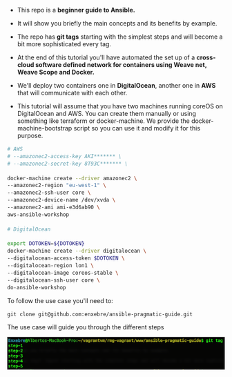 - This repo is a **beginner guide to Ansible.**

- It will show you briefly the main concepts and its benefits by example.

- The repo has **git tags** starting with the simplest steps and will become a bit more sophisticated every tag.

- At the end of this tutorial you'll have automated the set up of a **cross-cloud software defined network for containers using Weave net, Weave Scope and Docker.**

- We'll deploy two containers one in **DigitalOcean**, another one in **AWS** that will communicate with each other.

- This tutorial will assume that you have two machines running coreOS on DigitalOcean and AWS. You can create them manually or using something like terraform or docker-machine. We provide the docker-machine-bootstrap script so you can use it and modify it for this purpose.

```bash
# AWS
# --amazonec2-access-key AKI******* \
# --amazonec2-secret-key 8T93C******* \

docker-machine create --driver amazonec2 \
--amazonec2-region "eu-west-1" \
--amazonec2-ssh-user core \
--amazonec2-device-name /dev/xvda \
--amazonec2-ami ami-e3d6ab90 \
aws-ansible-workshop

# DigitalOcean

export DOTOKEN=${DOTOKEN}
docker-machine create --driver digitalocean \
--digitalocean-access-token $DOTOKEN \
--digitalocean-region lon1 \
--digitalocean-image coreos-stable \
--digitalocean-ssh-user core \
do-ansible-workshop
```

To follow the use case you'll need to:

```
git clone git@github.com:enxebre/ansible-pragmatic-guide.git
```

The use case will guide you through the different steps

![steps](images/tags.png)
